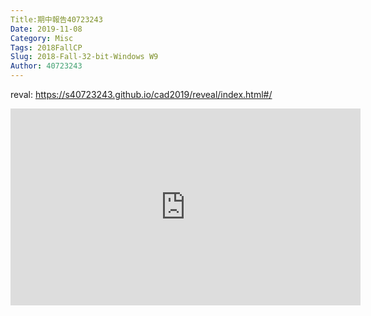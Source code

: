 ```yaml
---
Title:期中報告40723243
Date: 2019-11-08
Category: Misc
Tags: 2018FallCP
Slug: 2018-Fall-32-bit-Windows W9
Author: 40723243
---
```

reval: <a href="https://s40723243.github.io/cad2019/reveal/index.html#/">https://s40723243.github.io/cad2019/reveal/index.html#/</a>


<iframe width="560" height="315" src="https://www.youtube.com/embed/EjMTw2I-nF0" frameborder="0" allow="accelerometer; autoplay; encrypted-media; gyroscope; picture-in-picture" allowfullscreen></iframe>